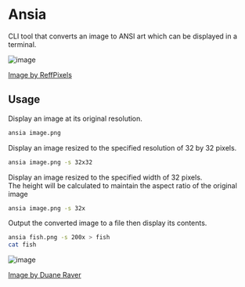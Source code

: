 # Ansia
CLI tool that converts an image to ANSI art which can be displayed in a terminal.

![image](https://user-images.githubusercontent.com/109945998/187438695-d97bbde5-63f1-41df-8935-4ab1ca8d4ec0.png)

[Image by ReffPixels](https://commons.wikimedia.org/wiki/File:Pixel_art_portrait_of_a_cat.png)

## Usage

Display an image at its original resolution.

```bash
ansia image.png
```

Display an image resized to the specified resolution of 32 by 32 pixels.

```bash
ansia image.png -s 32x32
```

Display an image resized to the specified width of 32 pixels.\
The height will be calculated to maintain the aspect ratio of the original image

```bash
ansia image.png -s 32x
```

Output the converted image to a file then display its contents.

```bash
ansia fish.png -s 200x > fish
cat fish
```

![image](https://user-images.githubusercontent.com/109945998/187431586-c0725dce-3c3d-4d14-b421-8e3977389193.png)

[Image by Duane Raver](https://commons.wikimedia.org/wiki/File:Ameiurus_melas_by_Duane_Raver.png)
